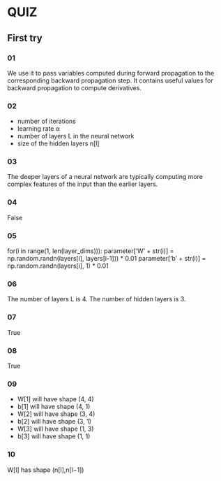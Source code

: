 # QUIZ

## First try

### 01

We use it to pass variables computed during forward propagation to the corresponding backward propagation step. It contains useful values for backward propagation to compute derivatives.

### 02

- number of iterations
- learning rate α
- number of layers L in the neural network
- size of the hidden layers n[l]

### 03

The deeper layers of a neural network are typically computing more complex features of the input than the earlier layers.

### 04

False

### 05

for(i in range(1, len(layer_dims))):
  parameter[‘W’ + str(i)] = np.random.randn(layers[i], layers[i-1])) * 0.01
  parameter[‘b’ + str(i)] = np.random.randn(layers[i], 1) * 0.01

### 06

The number of layers L is 4. The number of hidden layers is 3.

### 07

True

### 08

True

### 09

- W[1] will have shape (4, 4)
- b[1] will have shape (4, 1)
- W[2] will have shape (3, 4)
- b[2] will have shape (3, 1)
- W[3] will have shape (1, 3)
- b[3] will have shape (1, 1)

### 10

W[l] has shape (n[l],n[l−1])
